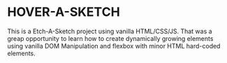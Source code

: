 # HOVER-A-SKETCH

This is a Etch-A-Sketch project using vanilla HTML/CSS/JS.
That was a greap opportunity to learn how to create dynamically growing elements using vanilla DOM Manipulation and flexbox with minor HTML hard-coded elements.
